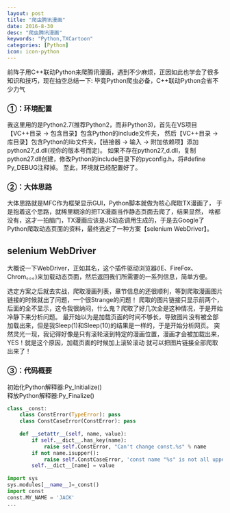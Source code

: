 ```yaml
---
layout: post
title: "爬虫腾讯漫画"
date: 2016-8-30
desc: "爬虫腾讯漫画"
keywords: "Python,TXCartoon"
categories: [Python]
icon: icon-python
---
```


前阵子用C++联动Python来爬腾讯漫画，遇到不少麻烦，正因如此也学会了很多知识和技巧，现在抽空总结一下:
毕竟Python爬虫必备，C++联动Python会省不少力气

### ①：环境配置
  我这里用的是Python2.7(推荐Python2，而非Python3)，首先在VS项目【VC++目录 -> 包含目录】包含Python的include文件夹，
  然后【VC++目录 -> 库目录】包含Python的lib文件夹，【链接器 -> 输入 -> 附加依赖项】添加python27_d.dll(视你的版本号而定)。
  如果不存在python27_d.dll，复制python27.dll创建，修改Python的include目录下的pyconfig.h，将#define Py_DEBUG注释掉。
  至此，环境就已经配置好了。
  
### ②：大体思路
  大体思路就是MFC作为框架显示GUI，Python脚本就做为核心爬取TX漫画了，
  于是抱着这个思路，就稀里糊涂的把TX漫画当作静态页面去爬了，结果显然，
  啥都没有，这才一拍脑门，TX漫画应该是JS动态调用生成的，于是去Google了
  Python爬取动态页面的资料，最终选定了一种方案【selenium WebDriver】。
  
## selenium WebDriver
  大概说一下WebDriver，正如其名，这个插件驱动浏览器(IE、FireFox、Chrom。。。)来加载动态页面，然后返回我们所需要的一系列信息，简单方便。
  
  选定方案之后就去实战，爬取漫画列表，章节信息的还很顺利，等到爬取漫画图片链接的时候就出了问题，一个很Strange的问题！
  爬取的图片链接只显示前两个，后面的全不显示，这令我很纳闷，什么鬼？爬取了好几次全是这种情况，于是开始冷静下来分析问题。
  最开始以为是加载页面的时间不够长，导致图片没有被全部加载出来，但是我Sleep(1)和Sleep(10)的结果是一样的，于是开始分析网页。
  突然灵光一现，我记得好像是只有滚轮滚到特定的漫画位置，漫画才会被加载出来，YES！就是这个原因，加载页面的时候加上滚轮滚动
  就可以把图片链接全部爬取出来了！
  
### ③：代码概要
  初始化Python解释器:Py_Initialize()  
  释放Python解释器:Py_Finalize()  
  
  
``` python
class _const:
    class ConstError(TypeError): pass
    class ConstCaseError(ConstError): pass
    
    def __setattr__(self, name, value):
        if self.__dict__.has_key(name):
            raise self.ConstError, "Can't change const.%s" % name
        if not name.isupper():
            raise self.ConstCaseError, 'const name "%s" is not all uppercase' % name
        self.__dict__[name] = value
        
import sys
sys.modules[__name__]=_const()
import const
const.MY_NAME = 'JACK'
...
```
